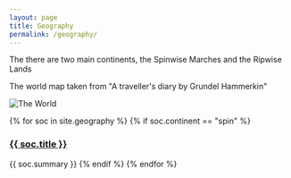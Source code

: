 ```yaml
---
layout: page
title: Geography
permalink: /geography/
---
```


The there are two main continents, the Spinwise Marches and the Ripwise Lands

The world map taken from "A traveller's diary by Grundel Hammerkin"

![The World](/assets/full-world-map.jpg)

{% for soc in site.geography %}
{% if soc.continent == "spin" %}
<h3><a href="{{ soc.url }}">{{ soc.title }}</a></h3>
{{ soc.summary }}
{% endif %}
{% endfor %}
